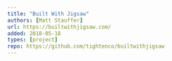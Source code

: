 ```yaml
---
title: "Built With Jigsaw"
authors: [Matt Stauffer]
url: https://builtwithjigsaw.com/
added: 2018-05-18
types: [project]
repo: https://github.com/tightenco/builtwithjigsaw
---
```

